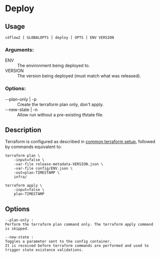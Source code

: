 # Deploy

## Usage

<code>cdflow2 [ GLOBALOPTS ] deploy [ OPTS ] ENV VERSION</code>

### Arguments:

<dl>
  <dt>ENV</dt>
  <dd>The environment being deployed to.</dd>
  <dt>VERSION</dt>
  <dd>The version being deployed (must match what was released).</dd>
</dl>

### Options:

<dl>
  <dt>--plan-only | -p</dt>
  <dd>Create the terraform plan only, don't apply.</dd>
  <dt>--new-state | -n</dt>
  <dd>Allow run without a pre-existing tfstate file.</dd>
</dl>

## Description

Terraform is configured as described in [common terraform setup](common-terraform-setup), followed by commands
equivalent to:

```shell
terraform plan \
    -input=false \
    -var-file release-metadata-VERSION.json \
    -var-file config/ENV.json \
    -out=plan-TIMESTAMP \
    infra/

terraform apply \
    -input=false \
    plan-TIMESTAMP
```

## Options

```
--plan-only : 
Perform the terraform plan command only. The terraform apply command is skipped.

--new-state :
Toggles a parameter sent to the config container. 
It is received before terraform commands are performed and used to trigger state existance validations.
```
